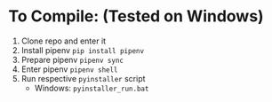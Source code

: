 # To Compile: (Tested on Windows)
1. Clone repo and enter it
2. Install pipenv
	`pip install pipenv`
3. Prepare pipenv
	`pipenv sync`
4. Enter pipenv
	`pipenv shell`
5. Run respective `pyinstaller` script
	- Windows: `pyinstaller_run.bat`
